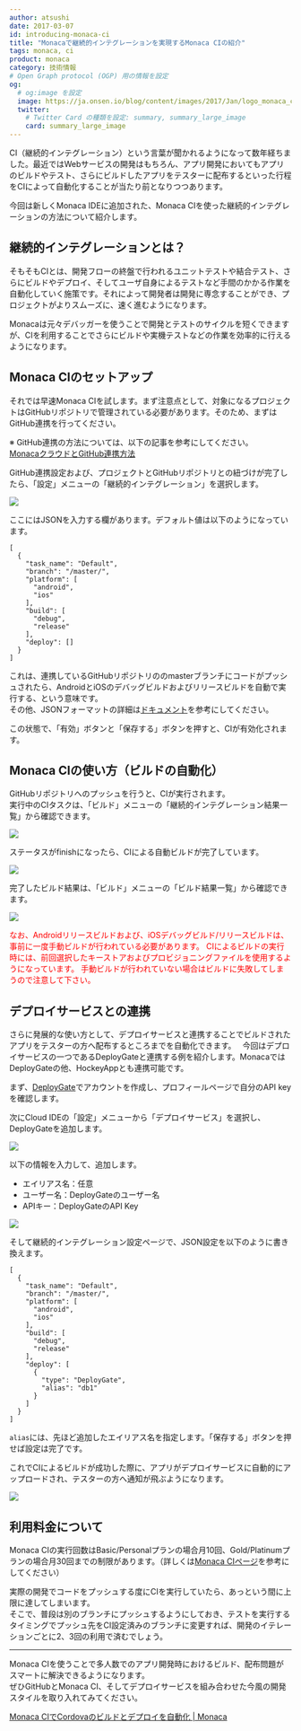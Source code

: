 ```yaml
---
author: atsushi
date: 2017-03-07
id: introducing-monaca-ci
title: "Monacaで継続的インテグレーションを実現するMonaca CIの紹介"
tags: monaca, ci
product: monaca
category: 技術情報
# Open Graph protocol (OGP) 用の情報を設定
og:
  # og:image を設定
  image: https://ja.onsen.io/blog/content/images/2017/Jan/logo_monaca_ci.png
  twitter:
    # Twitter Card の種類を設定: summary, summary_large_image
    card: summary_large_image
---
```


CI（継続的インテグレーション）という言葉が聞かれるようになって数年経ちました。最近ではWebサービスの開発はもちろん、アプリ開発においてもアプリのビルドやテスト、さらにビルドしたアプリをテスターに配布するといった行程をCIによって自動化することが当たり前となりつつあります。

今回は新しくMonaca IDEに追加された、Monaca CIを使った継続的インテグレーションの方法について紹介します。

## 継続的インテグレーションとは？

そもそもCIとは、開発フローの終盤で行われるユニットテストや結合テスト、さらにビルドやデプロイ、そしてユーザ自身によるテストなど手間のかかる作業を自動化していく施策です。それによって開発者は開発に専念することができ、プロジェクトがよりスムーズに、速く進むようになります。

Monacaは元々デバッガーを使うことで開発とテストのサイクルを短くできますが、CIを利用することでさらにビルドや実機テストなどの作業を効率的に行えるようになります。

## Monaca CIのセットアップ

それでは早速Monaca CIを試します。まず注意点として、対象になるプロジェクトはGitHubリポジトリで管理されている必要があります。そのため、まずはGitHub連携を行ってください。

※ GitHub連携の方法については、以下の記事を参考にしてください。  
<a href="http://blog.asial.co.jp/1475" target="_blank">MonacaクラウドとGitHub連携方法</a>

GitHub連携設定および、プロジェクトとGitHubリポジトリとの紐づけが完了したら、「設定」メニューの「継続的インテグレーション」を選択します。

![](/blog/content/images/2017/Jan/monaca-ci-1.png)

ここにはJSONを入力する欄があります。デフォルト値は以下のようになっています。

```
[
  {
    "task_name": "Default",
    "branch": "/master/",
    "platform": [
      "android",
      "ios"
    ],
    "build": [
      "debug",
      "release"
    ],
    "deploy": []
  }
]
```

これは、連携しているGitHubリポジトリののmasterブランチにコードがプッシュされたら、AndroidとiOSのデバッグビルドおよびリリースビルドを自動で実行する、という意味です。  
その他、JSONフォーマットの詳細は<a href="https://docs.monaca.io/ja/manual/monaca_ci/overview/#json-settings-configuration" target="_blank">ドキュメント</a>を参考にしてください。  

この状態で、「有効」ボタンと「保存する」ボタンを押すと、CIが有効化されます。


## Monaca CIの使い方（ビルドの自動化）

GitHubリポジトリへのプッシュを行うと、CIが実行されます。  
実行中のCIタスクは、「ビルド」メニューの「継続的インテグレーション結果一覧」から確認できます。

![](/blog/content/images/2017/Jan/monaca-ci-2.png)

ステータスがfinishになったら、CIによる自動ビルドが完了しています。

![](/blog/content/images/2017/Jan/monaca-ci-3.png)

完了したビルド結果は、「ビルド」メニューの「ビルド結果一覧」から確認できます。

![](/blog/content/images/2017/Jan/monaca-ci-4.png)

<p style="color:red">
なお、Androidリリースビルドおよび、iOSデバッグビルド/リリースビルドは、事前に一度手動ビルドが行われている必要があります。  
CIによるビルドの実行時には、前回選択したキーストアおよびプロビジョニングファイルを使用するようになっています。  
手動ビルドが行われていない場合はビルドに失敗してしまうので注意して下さい。  
</p>

## デプロイサービスとの連携

さらに発展的な使い方として、デプロイサービスと連携することでビルドされたアプリをテスターの方へ配布するところまでを自動化できます。  
今回はデプロイサービスの一つであるDeployGateと連携する例を紹介します。MonacaではDeployGateの他、HockeyAppとも連携可能です。  

まず、<a href="https://deploygate.com/" target="_blank">DeployGate</a>でアカウントを作成し、プロフィールページで自分のAPI keyを確認します。

次にCloud IDEの「設定」メニューから「デプロイサービス」を選択し、DeployGateを追加します。

![](/blog/content/images/2017/Jan/monaca-ci-5.png)

以下の情報を入力して、追加します。

- エイリアス名：任意
- ユーザー名：DeployGateのユーザー名
- APIキー：DeployGateのAPI Key

![](/blog/content/images/2017/Jan/monaca-ci-6.png)

そして継続的インテグレーション設定ページで、JSON設定を以下のように書き換えます。

```
[
  {
    "task_name": "Default",
    "branch": "/master/",
    "platform": [
      "android",
      "ios"
    ],
    "build": [
      "debug",
      "release"
    ],
    "deploy": [
      {
        "type": "DeployGate",
        "alias": "db1"
      }
    ]
  }
]
```

`alias`には、先ほど追加したエイリアス名を指定します。「保存する」ボタンを押せば設定は完了です。

これでCIによるビルドが成功した際に、アプリがデプロイサービスに自動的にアップロードされ、テスターの方へ通知が飛ぶようになります。

![](/blog/content/images/2017/Jan/monaca-ci-9.png)


## 利用料金について

Monaca CIの実行回数はBasic/Personalプランの場合月10回、Gold/Platinumプランの場合月30回までの制限があります。（詳しくは<a href="https://ja.monaca.io/ci.html" target="_blank">Monaca CIページ</a>を参考にしてください）

実際の開発でコードをプッシュする度にCIを実行していたら、あっという間に上限に達してしまいます。  
そこで、普段は別のブランチにプッシュするようにしておき、テストを実行するタイミングでプッシュ先をCI設定済みのブランチに変更すれば、開発のイテレーションごとに2、3回の利用で済むでしょう。

----

Monaca CIを使うことで多人数でのアプリ開発時におけるビルド、配布問題がスマートに解決できるようになります。  
ぜひGitHubとMonaca CI、そしてデプロイサービスを組み合わせた今風の開発スタイルを取り入れてみてください。

[Monaca CIでCordovaのビルドとデプロイを自動化 | Monaca](https://ja.monaca.io/ci.html)
